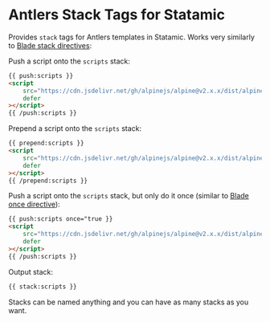 # Antlers Stack Tags for Statamic

Provides `stack` tags for Antlers templates in Statamic. Works very similarly to [Blade stack directives](https://laravel.com/docs/8.x/blade#stacks):

Push a script onto the `scripts` stack:

```html
{{ push:scripts }}
<script
    src="https://cdn.jsdelivr.net/gh/alpinejs/alpine@v2.x.x/dist/alpine.min.js"
    defer
></script>
{{ /push:scripts }}
```

Prepend a script onto the `scripts` stack:

```html
{{ prepend:scripts }}
<script
    src="https://cdn.jsdelivr.net/gh/alpinejs/alpine@v2.x.x/dist/alpine.min.js"
    defer
></script>
{{ /prepend:scripts }}
```

Push a script onto the `scripts` stack, but only do it once (similar to [Blade once directive](https://laravel.com/docs/8.x/blade#the-once-directive)):

```html
{{ push:scripts once="true }}
<script
    src="https://cdn.jsdelivr.net/gh/alpinejs/alpine@v2.x.x/dist/alpine.min.js"
    defer
></script>
{{ /push:scripts }}
```

Output stack:

```html
{{ stack:scripts }}
```

Stacks can be named anything and you can have as many stacks as you want.
